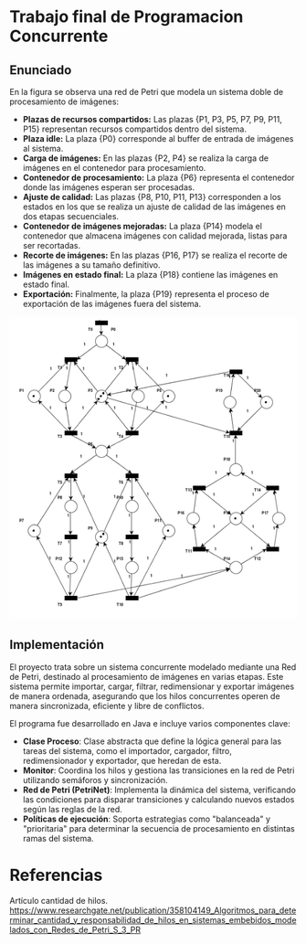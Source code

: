 # Trabajo final de Programacion Concurrente
## Enunciado

En la figura se observa una red de Petri que modela un sistema doble de procesamiento de imágenes:
- **Plazas de recursos compartidos:** Las plazas {P1, P3, P5, P7, P9, P11, P15} representan recursos compartidos dentro del sistema.  
- **Plaza idle:** La plaza {P0} corresponde al buffer de entrada de imágenes al sistema.  
- **Carga de imágenes:** En las plazas {P2, P4} se realiza la carga de imágenes en el contenedor para procesamiento.  
- **Contenedor de procesamiento:** La plaza {P6} representa el contenedor donde las imágenes esperan ser procesadas.  
- **Ajuste de calidad:** Las plazas {P8, P10, P11, P13} corresponden a los estados en los que se realiza un ajuste de calidad de las imágenes en dos etapas secuenciales.  
- **Contenedor de imágenes mejoradas:** La plaza {P14} modela el contenedor que almacena imágenes con calidad mejorada, listas para ser recortadas.  
- **Recorte de imágenes:** En las plazas {P16, P17} se realiza el recorte de las imágenes a su tamaño definitivo.  
- **Imágenes en estado final:** La plaza {P18} contiene las imágenes en estado final.  
- **Exportación:** Finalmente, la plaza {P19} representa el proceso de exportación de las imágenes fuera del sistema.

![PetriNet](utils/petriNet1.png)
## Implementación

El proyecto trata sobre un sistema  concurrente modelado mediante una Red de Petri, destinado al procesamiento de imágenes en varias etapas. Este sistema permite importar, cargar, filtrar, redimensionar y exportar imágenes de manera ordenada, asegurando que los hilos concurrentes operen de manera sincronizada, eficiente y libre de conflictos.

El programa fue desarrollado en Java e incluye varios componentes clave:

- **Clase Proceso**: Clase abstracta que define la lógica general para las tareas del sistema, como el importador, cargador, filtro, redimensionador y exportador, que heredan de esta.
- **Monitor**: Coordina los hilos y gestiona las transiciones en la red de Petri utilizando semáforos y sincronización.
- **Red de Petri (PetriNet)**: Implementa la dinámica del sistema, verificando las condiciones para disparar transiciones y calculando nuevos estados según las reglas de la red.
- **Políticas de ejecución**: Soporta estrategias como "balanceada" y "prioritaria" para determinar la secuencia de procesamiento en distintas ramas del sistema.

# Referencias
Artículo cantidad de hilos.
https://www.researchgate.net/publication/358104149_Algoritmos_para_determinar_cantidad_y_responsabilidad_de_hilos_en_sistemas_embebidos_modelados_con_Redes_de_Petri_S_3_PR
